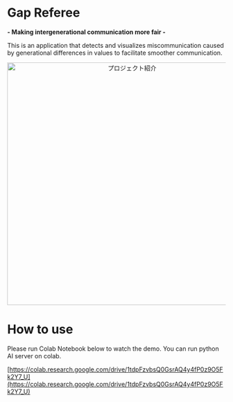 # Gap Referee

**\- Making intergenerational communication more fair -**

This is an application that detects and visualizes miscommunication caused by generational differences in values to facilitate smoother communication.

<p align="center">
  <a href="https://www.youtube.com/watch?v=ymECIG2pzoY" target="_blank">
    <img width="560" alt="プロジェクト紹介" src="https://img.youtube.com/vi/ymECIG2pzoY/maxresdefault.jpg" />
  </a>
</p>

# How to use

Please run Colab Notebook below to watch the demo. You can run python AI server on colab.

[https://colab.research.google.com/drive/1tdpFzvbsQ0GsrAQ4y4fP0z9O5Fk2Y7_U](https://colab.research.google.com/drive/1tdpFzvbsQ0GsrAQ4y4fP0z9O5Fk2Y7_U)


